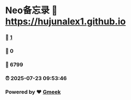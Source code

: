 # Neo备忘录 :link: https://hujunalex1.github.io 
### :page_facing_up: [1](https://hujunalex1.github.io/tag.html) 
### :speech_balloon: 0 
### :hibiscus: 6799 
### :alarm_clock: 2025-07-23 09:53:46 
### Powered by :heart: [Gmeek](https://github.com/Meekdai/Gmeek)
